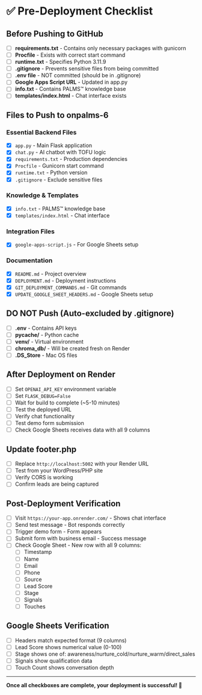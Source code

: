 # ✅ Pre-Deployment Checklist

## Before Pushing to GitHub

- [ ] **requirements.txt** - Contains only necessary packages with gunicorn
- [ ] **Procfile** - Exists with correct start command
- [ ] **runtime.txt** - Specifies Python 3.11.9
- [ ] **.gitignore** - Prevents sensitive files from being committed
- [ ] **.env file** - NOT committed (should be in .gitignore)
- [ ] **Google Apps Script URL** - Updated in app.py
- [ ] **info.txt** - Contains PALMS™ knowledge base
- [ ] **templates/index.html** - Chat interface exists

## Files to Push to onpalms-6

### Essential Backend Files
- [x] `app.py` - Main Flask application
- [x] `chat.py` - AI chatbot with TOFU logic
- [x] `requirements.txt` - Production dependencies
- [x] `Procfile` - Gunicorn start command
- [x] `runtime.txt` - Python version
- [x] `.gitignore` - Exclude sensitive files

### Knowledge & Templates
- [x] `info.txt` - PALMS™ knowledge base
- [x] `templates/index.html` - Chat interface

### Integration Files
- [x] `google-apps-script.js` - For Google Sheets setup

### Documentation
- [x] `README.md` - Project overview
- [x] `DEPLOYMENT.md` - Deployment instructions
- [x] `GIT_DEPLOYMENT_COMMANDS.md` - Git commands
- [x] `UPDATE_GOOGLE_SHEET_HEADERS.md` - Google Sheets setup

## DO NOT Push (Auto-excluded by .gitignore)

- [ ] **.env** - Contains API keys
- [ ] **__pycache__/** - Python cache
- [ ] **venv/** - Virtual environment
- [ ] **chroma_db/** - Will be created fresh on Render
- [ ] **.DS_Store** - Mac OS files

## After Deployment on Render

- [ ] Set `OPENAI_API_KEY` environment variable
- [ ] Set `FLASK_DEBUG=False`
- [ ] Wait for build to complete (~5-10 minutes)
- [ ] Test the deployed URL
- [ ] Verify chat functionality
- [ ] Test demo form submission
- [ ] Check Google Sheets receives data with all 9 columns

## Update footer.php

- [ ] Replace `http://localhost:5002` with your Render URL
- [ ] Test from your WordPress/PHP site
- [ ] Verify CORS is working
- [ ] Confirm leads are being captured

## Post-Deployment Verification

- [ ] Visit `https://your-app.onrender.com/` - Shows chat interface
- [ ] Send test message - Bot responds correctly
- [ ] Trigger demo form - Form appears
- [ ] Submit form with business email - Success message
- [ ] Check Google Sheet - New row with all 9 columns:
  - [ ] Timestamp
  - [ ] Name
  - [ ] Email
  - [ ] Phone
  - [ ] Source
  - [ ] Lead Score
  - [ ] Stage
  - [ ] Signals
  - [ ] Touches

## Google Sheets Verification

- [ ] Headers match expected format (9 columns)
- [ ] Lead Score shows numerical value (0-100)
- [ ] Stage shows one of: awareness/nurture_cold/nurture_warm/direct_sales
- [ ] Signals show qualification data
- [ ] Touch Count shows conversation depth

---

**Once all checkboxes are complete, your deployment is successful! 🎉**
